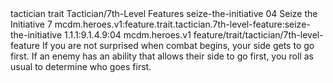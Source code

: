 <ability>
  <metadata>
    <class>tactician</class>
    <feature_type>trait</feature_type>
    <file_dpath>Tactician/7th-Level Features</file_dpath>
    <item_id>seize-the-initiative</item_id>
    <item_index>04</item_index>
    <item_name>Seize the Initiative</item_name>
    <level>7</level>
    <scc>mcdm.heroes.v1:feature.trait.tactician.7th-level-feature:seize-the-initiative</scc>
    <scdc>1.1.1:9.1.4.9:04</scdc>
    <source>mcdm.heroes.v1</source>
    <type>feature/trait/tactician/7th-level-feature</type>
  </metadata>
  <effects>
    <effect type="mundane">If you are not surprised when combat begins, your side gets to go first. If an enemy has an ability that allows their side to go first, you roll as usual to determine who goes first.</effect>
  </effects>
</ability>
